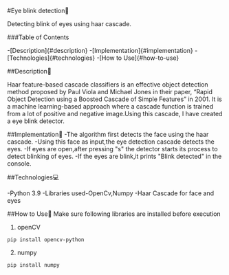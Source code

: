 #Eye blink detection👀

Detecting blink of eyes using haar cascade.

###Table of Contents

-[Description]{#description}
-[Implementation]{#implementation}
-[Technologies]{#technologies}
-[How to Use]{#how-to-use}

##Description📝

Haar feature-based cascade classifiers is an effective object detection method proposed by Paul Viola and Michael Jones in their paper, “Rapid Object Detection using a Boosted Cascade of Simple Features” in 2001. It is a machine learning-based approach where a cascade function is trained from a lot of positive and negative image.Using this cascade,
I have created a eye blink detector.

##Implementation📝
-The algorithm first detects the face using the haar cascade.
-Using this face as input,the eye detection cascade detects the eyes.
-If eyes are open,after pressing "s" the detector starts its process to detect blinking of eyes.
-If the eyes are blink,it prints "Blink detected" in the console.

##Technologies💻

-Python 3.9
-Libraries used-OpenCv,Numpy
-Haar Cascade for face and eyes

##How to Use📃
Make sure following libraries are installed before execution
1. openCV
```
pip install opencv-python
```
2. numpy
```
pip install numpy
```
